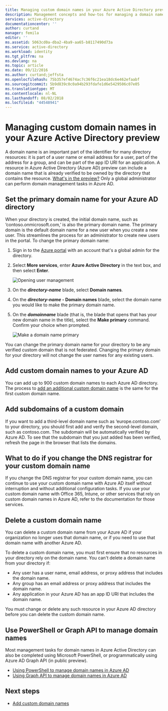 ```yaml
---
title: Managing custom domain names in your Azure Active Directory preview | Microsoft Docs
description: Management concepts and how-tos for managing a domain name in Azure Active Directory
services: active-directory
documentationcenter: ''
author: curtand
manager: femila
editor: ''
ms.assetid: 5063cd0a-dba2-4ba9-aa65-b8117490d73a
ms.service: active-directory
ms.workload: identity
ms.tgt_pltfrm: na
ms.devlang: na
ms.topic: article
ms.date: 09/12/2016
ms.author: curtand;jeffsta
ms.openlocfilehash: 75b357ef4674ac7c36f6c21ea18dc6e462efaabf
ms.sourcegitcommit: 5b9d839c0c0a94b293fdafe1d6e5429506c07e05
ms.translationtype: MT
ms.contentlocale: nl-NL
ms.lasthandoff: 08/02/2018
ms.locfileid: "44548941"
---
```

# <a name="managing-custom-domain-names-in-your-azure-active-directory-preview"></a>Managing custom domain names in your Azure Active Directory preview
A domain name is an important part of the identifier for many directory resources: it is part of a user name or email address for a user, part of the address for a group, and can be part of the app ID URI for an application. A resource in Azure Active Directory (Azure AD) preview can include a domain name that is already verified to be owned by the directory that contains the resource. [What's in the preview?](active-directory-preview-explainer.md) Only a global administrator can perform domain management tasks in Azure AD.

## <a name="set-the-primary-domain-name-for-your-azure-ad-directory"></a>Set the primary domain name for your Azure AD directory
When your directory is created, the initial domain name, such as ‘contoso.onmicrosoft.com,’ is also the primary domain name. The primary domain is the default domain name for a new user when you create a new user. This streamlines the process for an administrator to create new users in the portal. To change the primary domain name:

1. Sign in to the [Azure portal](https://portal.azure.com) with an account that's a global admin for the directory.
2. Select **More services**, enter **Azure Active Directory** in the text box, and then select **Enter**.
   
   ![Opening user management](https://docstestmedia1.blob.core.windows.net/azure-media/articles/active-directory/media/active-directory-domains-add-azure-portal/user-management.png)
3. On the ***directory-name*** blade, select **Domain names**.
4. On the ***directory-name* - Domain names** blade, select the domain name you would like to make the primary domain name.
5. On the ***domainname*** blade (that is, the blade that opens that has your new domain name in the title), select the **Make primary** command. Confirm your choice when prompted.
   
   ![Make a domain name primary](https://docstestmedia1.blob.core.windows.net/azure-media/articles/active-directory/media/active-directory-domains-manage-azure-portal/make-primary.png)

You can change the primary domain name for your directory to be any verified custom domain that is not federated. Changing the primary domain for your directory will not change the user names for any existing users.

## <a name="add-custom-domain-names-to-your-azure-ad"></a>Add custom domain names to your Azure AD
You can add up to 900 custom domain names to each Azure AD directory. The process to [add an additional custom domain name](active-directory-domains-add-azure-portal.md) is the same for the first custom domain name.

## <a name="add-subdomains-of-a-custom-domain"></a>Add subdomains of a custom domain
If you want to add a third-level domain name such as ‘europe.contoso.com’ to your directory, you should first add and verify the second-level domain, such as contoso.com. The subdomain will be automatically verified by Azure AD. To see that the subdomain that you just added has been verified, refresh the page in the browser that lists the domains.

## <a name="what-to-do-if-you-change-the-dns-registrar-for-your-custom-domain-name"></a>What to do if you change the DNS registrar for your custom domain name
If you change the DNS registrar for your custom domain name, you can continue to use your custom domain name with Azure AD itself without interruption and without additional configuration tasks. If you use your custom domain name with Office 365, Intune, or other services that rely on custom domain names in Azure AD, refer to the documentation for those services.

## <a name="delete-a-custom-domain-name"></a>Delete a custom domain name
You can delete a custom domain name from your Azure AD if your organization no longer uses that domain name, or if you need to use that domain name with another Azure AD.

To delete a custom domain name, you must first ensure that no resources in your directory rely on the domain name. You can't delete a domain name from your directory if:

* Any user has a user name, email address, or proxy address that includes the domain name.
* Any group has an email address or proxy address that includes the domain name.
* Any application in your Azure AD has an app ID URI that includes the domain name.

You must change or delete any such resource in your Azure AD directory before you can delete the custom domain name.

## <a name="use-powershell-or-graph-api-to-manage-domain-names"></a>Use PowerShell or Graph API to manage domain names
Most management tasks for domain names in Azure Active Directory can also be completed using Microsoft PowerShell, or programmatically using Azure AD Graph API (in public preview).

* [Using PowerShell to manage domain names in Azure AD](https://msdn.microsoft.com/library/azure/e1ef403f-3347-4409-8f46-d72dafa116e0#BKMK_ManageDomains)
* [Using Graph API to manage domain names in Azure AD](https://msdn.microsoft.com/Library/Azure/Ad/Graph/api/domains-operations)

## <a name="next-steps"></a>Next steps
* [Add custom domain names](active-directory-domains-add-azure-portal.md)



